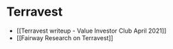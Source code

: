 # Terravest

- [[Terravest writeup - Value Investor Club April 2021]]
- [[Fairway Research on Terravest]]
